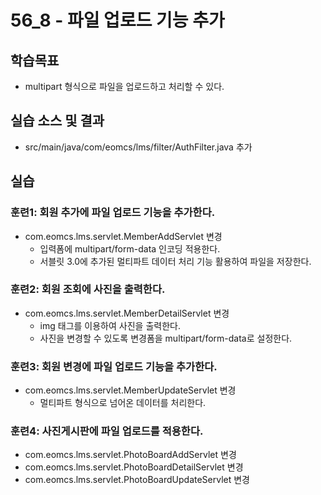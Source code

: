 # 56_8 - 파일 업로드 기능 추가 

## 학습목표

- multipart 형식으로 파일을 업로드하고 처리할 수 있다.

## 실습 소스 및 결과

- src/main/java/com/eomcs/lms/filter/AuthFilter.java 추가


## 실습  

### 훈련1: 회원 추가에 파일 업로드 기능을 추가한다.

- com.eomcs.lms.servlet.MemberAddServlet 변경
  - 입력폼에 multipart/form-data 인코딩 적용한다.
  - 서블릿 3.0에 추가된 멀티파트 데이터 처리 기능 활용하여 파일을 저장한다.

### 훈련2: 회원 조회에 사진을 출력한다.

- com.eomcs.lms.servlet.MemberDetailServlet 변경
  - img 태그를 이용하여 사진을 출력한다.
  - 사진을 변경할 수 있도록 변경폼을 multipart/form-data로 설정한다. 

### 훈련3: 회원 변경에 파일 업로드 기능을 추가한다.

- com.eomcs.lms.servlet.MemberUpdateServlet 변경
  - 멀티파트 형식으로 넘어온 데이터를 처리한다.
  
### 훈련4: 사진게시판에 파일 업로드를 적용한다.

- com.eomcs.lms.servlet.PhotoBoardAddServlet 변경
- com.eomcs.lms.servlet.PhotoBoardDetailServlet 변경
- com.eomcs.lms.servlet.PhotoBoardUpdateServlet 변경